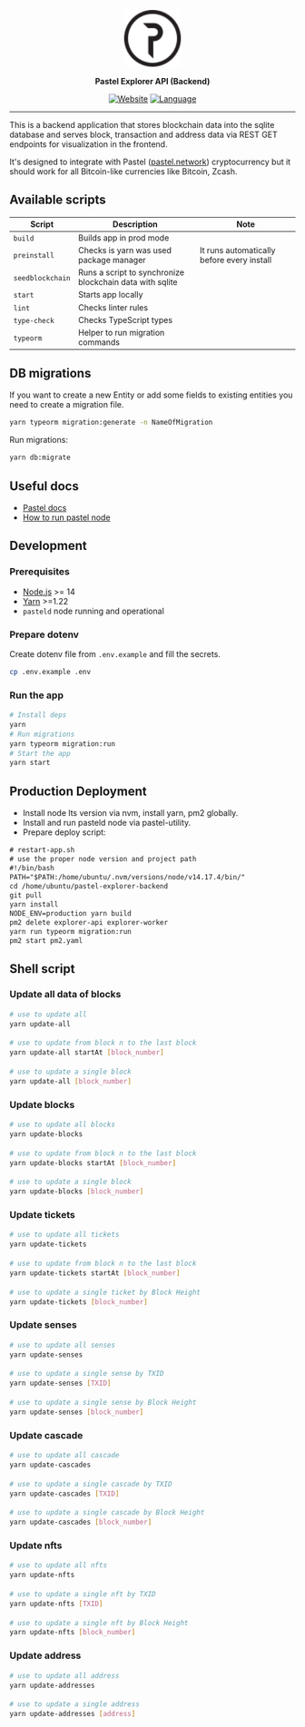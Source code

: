 <div align=center>

  [<img height="100px" src="src/assets/pastel-logo.svg" />](https://pastel.network/)

</div>

<p align=center>
  <b>Pastel Explorer API (Backend)</b>
</p>

<div align=center>

  [![Website](https://img.shields.io/website?down_color=lightgrey&down_message=offline&up_color=blue&up_message=online&url=https%3A%2F%2Fshields.io)](https://explorer.pastel.network/)
  [![Language](https://img.shields.io/badge/language-Typescript-%232b7489)](https://github.com/pastelnetwork/pastel-electron-wallet/search?q=typescript)

</div>

---

This is a backend application that stores blockchain data into the sqlite database and serves block, transaction and address data via REST GET endpoints for visualization in the frontend.

It's designed to integrate with Pastel ([pastel.network](https://pastel.network)) cryptocurrency but it should work for all Bitcoin-like currencies like Bitcoin, Zcash.

## Available scripts

| Script           | Description                                              | Note                                       |
| ---------------- | -------------------------------------------------------- | ------------------------------------------ |
| `build`          | Builds app in prod mode                                  |                                            |
| `preinstall`     | Checks is yarn was used package manager                  | It runs automatically before every install |
| `seedblockchain` | Runs a script to synchronize blockchain data with sqlite |                                            |
| `start`          | Starts app locally                                       |                                            |
| `lint`           | Checks linter rules                                      |                                            |
| `type-check`     | Checks TypeScript types                                  |                                            |
| `typeorm `       | Helper to run migration commands                         |                                            |

## DB migrations

If you want to create a new Entity or add some fields to existing entities you need to create a migration file.

```bash
yarn typeorm migration:generate -n NameOfMigration
```

Run migrations:

```bash
yarn db:migrate
```

## Useful docs

- [Pastel docs](https://docs.pastel.network/)
- [How to run pastel node](https://docs.pastel.network/development-guide/quickstart-running-a-node)

## Development

### Prerequisites

- [Node.js](https://nodejs.org/en/) >= 14
- [Yarn](https://classic.yarnpkg.com/lang/en/) >=1.22
- `pasteld` node running and operational

### Prepare dotenv

Create dotenv file from `.env.example` and fill the secrets.

```bash
cp .env.example .env
```

### Run the app

```bash
# Install deps
yarn
# Run migrations
yarn typeorm migration:run
# Start the app
yarn start
```

## Production Deployment

- Install node lts version via nvm, install yarn, pm2 globally.
- Install and run pasteld node via pastel-utility.
- Prepare deploy script:

```
# restart-app.sh
# use the proper node version and project path
#!/bin/bash
PATH="$PATH:/home/ubuntu/.nvm/versions/node/v14.17.4/bin/"
cd /home/ubuntu/pastel-explorer-backend
git pull
yarn install
NODE_ENV=production yarn build
pm2 delete explorer-api explorer-worker
yarn run typeorm migration:run
pm2 start pm2.yaml
```

## Shell script

### Update all data of blocks

```bash
# use to update all
yarn update-all

# use to update from block n to the last block
yarn update-all startAt [block_number]

# use to update a single block
yarn update-all [block_number]
```

### Update blocks

```bash
# use to update all blocks
yarn update-blocks

# use to update from block n to the last block
yarn update-blocks startAt [block_number]

# use to update a single block
yarn update-blocks [block_number]
```

### Update tickets

```bash
# use to update all tickets
yarn update-tickets

# use to update from block n to the last block
yarn update-tickets startAt [block_number]

# use to update a single ticket by Block Height
yarn update-tickets [block_number]
```

### Update senses

```bash
# use to update all senses
yarn update-senses

# use to update a single sense by TXID
yarn update-senses [TXID]

# use to update a single sense by Block Height
yarn update-senses [block_number]
```

### Update cascade

```bash
# use to update all cascade
yarn update-cascades

# use to update a single cascade by TXID
yarn update-cascades [TXID]

# use to update a single cascade by Block Height
yarn update-cascades [block_number]
```

### Update nfts

```bash
# use to update all nfts
yarn update-nfts

# use to update a single nft by TXID
yarn update-nfts [TXID]

# use to update a single nft by Block Height
yarn update-nfts [block_number]
```

### Update address

```bash
# use to update all address
yarn update-addresses

# use to update a single address
yarn update-addresses [address]

